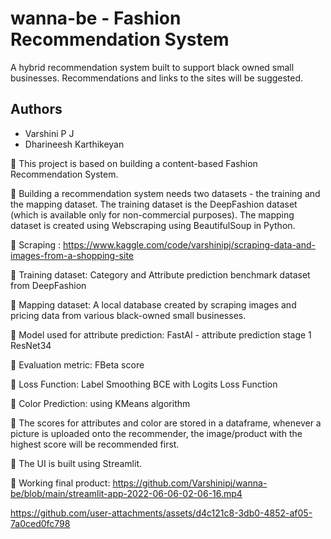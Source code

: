 # wanna-be - Fashion Recommendation System
A hybrid recommendation system built to support black owned small businesses. Recommendations and links to the sites will be suggested.

## Authors
  - Varshini P J
  - Dharineesh Karthikeyan

👗 This project is based on building a content-based Fashion Recommendation
System.

👗 Building a recommendation system needs two datasets - the training and the
mapping dataset. The training dataset is the DeepFashion dataset (which is
available only for non-commercial purposes). The mapping dataset is created
using Webscraping using BeautifulSoup in Python.

👗 Scraping : https://www.kaggle.com/code/varshinipj/scraping-data-and-images-from-a-shopping-site

👗 Training dataset: Category and Attribute prediction benchmark dataset from DeepFashion

👗 Mapping dataset: A local database created by scraping images and pricing data from various black-owned small businesses.

👗 Model used for attribute prediction: FastAI - attribute prediction stage 1 ResNet34 

👗 Evaluation metric: FBeta score

👗 Loss Function: Label Smoothing BCE with Logits Loss Function

👗 Color Prediction:  using KMeans algorithm

👗 The scores for attributes and color are stored in a dataframe, whenever a picture is uploaded onto the recommender, the image/product with the highest score will
be recommended first.

👗 The UI is built using Streamlit.

👗 Working final product: https://github.com/Varshinipj/wanna-be/blob/main/streamlit-app-2022-06-06-02-06-16.mp4


https://github.com/user-attachments/assets/d4c121c8-3db0-4852-af05-7a0ced0fc798


